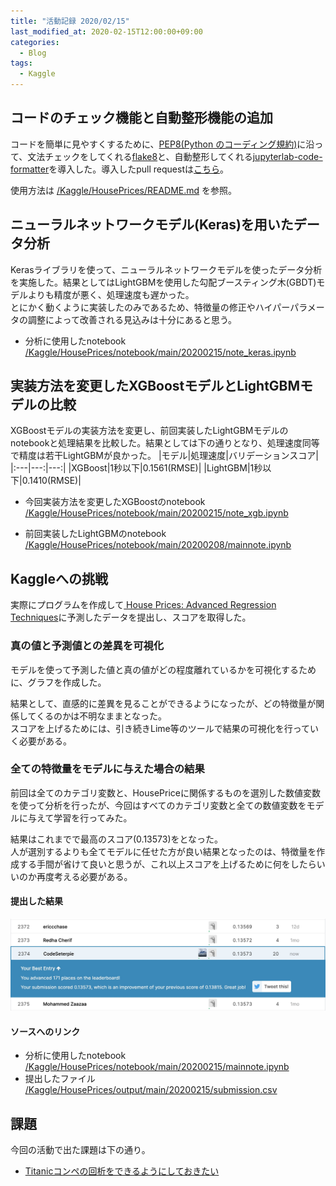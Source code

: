 ```yaml
---
title: "活動記録 2020/02/15"
last_modified_at: 2020-02-15T12:00:00+09:00
categories:
  - Blog
tags:
  - Kaggle
---
```


## コードのチェック機能と自動整形機能の追加
コードを簡単に見やすくするために、[PEP8(Python のコーディング規約)](https://pep8-ja.readthedocs.io/ja/latest/)に沿って、文法チェックをしてくれる[flake8](https://pypi.org/project/flake8/)と、自動整形してくれる[jupyterlab-code-formatter](https://pypi.org/project/jupyterlab-code-formatter/)を導入した。導入したpull requestは[こちら](/CodeSeterpie/CodeSeterpie/pull/33)。

使用方法は [/Kaggle/HousePrices/README.md](https://github.com/CodeSeterpie/CodeSeterpie/blob/develop/Kaggle/HousePrices/README.md) を参照。

## ニューラルネットワークモデル(Keras)を用いたデータ分析
Kerasライブラリを使って、ニューラルネットワークモデルを使ったデータ分析を実施した。結果としてはLightGBMを使用した勾配ブースティング木(GBDT)モデルよりも精度が悪く、処理速度も遅かった。  
とにかく動くように実装したのみであるため、特徴量の修正やハイパーパラメータの調整によって改善される見込みは十分にあると思う。

* 分析に使用したnotebook  
[/Kaggle/HousePrices/notebook/main/20200215/note_keras.ipynb](https://github.com/CodeSeterpie/CodeSeterpie/blob/develop/Kaggle/HousePrices/notebook/main/20200215/note_keras.ipynb)

## 実装方法を変更したXGBoostモデルとLightGBMモデルの比較
XGBoostモデルの実装方法を変更し、前回実装したLightGBMモデルのnotebookと処理結果を比較した。結果としては下の通りとなり、処理速度同等で精度は若干LightGBMが良かった。
|モデル|処理速度|バリデーションスコア|
|:---|---:|---:|
|XGBoost|1秒以下|0.1561(RMSE)|
|LightGBM|1秒以下|0.1410(RMSE)|

* 今回実装方法を変更したXGBoostのnotebook  
[/Kaggle/HousePrices/notebook/main/20200215/note_xgb.ipynb](https://github.com/CodeSeterpie/CodeSeterpie/blob/develop/Kaggle/HousePrices/notebook/main/20200215/note_xgb.ipynb)

* 前回実装したLightGBMのnotebook  
[/Kaggle/HousePrices/notebook/main/20200208/mainnote.ipynb](https://github.com/CodeSeterpie/CodeSeterpie/blob/develop/Kaggle/HousePrices/notebook/main/20200208/mainnote.ipynb)

## Kaggleへの挑戦
実際にプログラムを作成して[
House Prices: Advanced Regression Techniques](https://www.kaggle.com/c/house-prices-advanced-regression-techniques/overview)に予測したデータを提出し、スコアを取得した。  

### 真の値と予測値との差異を可視化
モデルを使って予測した値と真の値がどの程度離れているかを可視化するために、グラフを作成した。

結果として、直感的に差異を見ることができるようになったが、どの特徴量が関係してくるのかは不明なままとなった。  
スコアを上げるためには、引き続きLime等のツールで結果の可視化を行っていく必要がある。

### 全ての特徴量をモデルに与えた場合の結果
前回は全てのカテゴリ変数と、HousePriceに関係するものを選別した数値変数を使って分析を行ったが、今回はすべてのカテゴリ変数と全ての数値変数をモデルに与えて学習を行ってみた。

結果はこれまでで最高のスコア(0.13573)をとなった。  
人が選別するよりも全てモデルに任せた方が良い結果となったのは、特徴量を作成する手間が省けて良いと思うが、これ以上スコアを上げるために何をしたらいいのか再度考える必要がある。

#### 提出した結果

<img src="/assets/images/posts/report_20200215/HousePriceScore_20200215.jpg" width="800">

#### ソースへのリンク
* 分析に使用したnotebook  
[/Kaggle/HousePrices/notebook/main/20200215/mainnote.ipynb](https://github.com/CodeSeterpie/CodeSeterpie/blob/develop/Kaggle/HousePrices/notebook/main/20200215/mainnote.ipynb)
* 提出したファイル  
[/Kaggle/HousePrices/output/main/20200215/submission.csv](https://github.com/CodeSeterpie/CodeSeterpie/blob/develop/Kaggle/HousePrices/output/main/20200215/submission.csv)

## 課題
今回の活動で出た課題は下の通り。
* [Titanicコンペの回析をできるようにしておきたい](https://github.com/CodeSeterpie/CodeSeterpie/issues/34)



